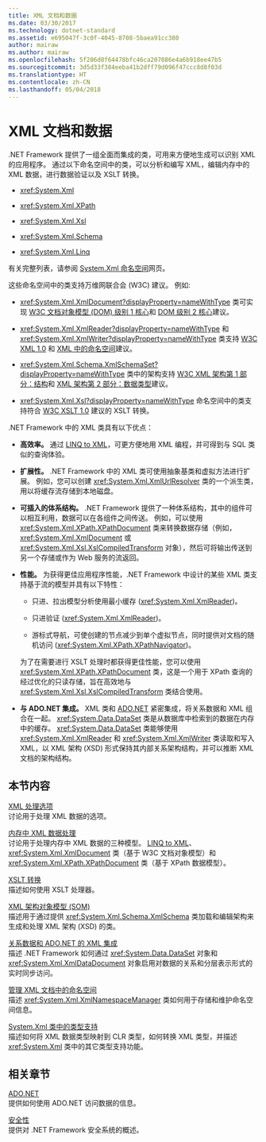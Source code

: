 ```yaml
---
title: XML 文档和数据
ms.date: 03/30/2017
ms.technology: dotnet-standard
ms.assetid: e695047f-3c0f-4045-8708-5baea91cc380
author: mairaw
ms.author: mairaw
ms.openlocfilehash: 5f286d0f64478bfc46ca207086e4a6b918ee47b5
ms.sourcegitcommit: 3d5d33f384eeba41b2dff79d096f47ccc8d8f03d
ms.translationtype: HT
ms.contentlocale: zh-CN
ms.lasthandoff: 05/04/2018
---
```

# <a name="xml-documents-and-data"></a>XML 文档和数据
.NET Framework 提供了一组全面而集成的类，可用来方便地生成可以识别 XML 的应用程序。 通过以下命名空间中的类，可以分析和编写 XML，编辑内存中的 XML 数据，进行数据验证以及 XSLT 转换。  
  
-   <xref:System.Xml>  
  
-   <xref:System.Xml.XPath>  
  
-   <xref:System.Xml.Xsl>  
  
-   <xref:System.Xml.Schema>  
  
-   <xref:System.Xml.Linq>  
  
 有关完整列表，请参阅 [System.Xml 命名空间](https://msdn.microsoft.com/library/gg145036.aspx)网页。  
  
 这些命名空间中的类支持万维网联合会 (W3C) 建议。 例如:  
  
-   <xref:System.Xml.XmlDocument?displayProperty=nameWithType> 类可实现 [W3C 文档对象模型 (DOM) 级别 1 核心](https://www.w3.org/TR/REC-DOM-Level-1/)和 [DOM 级别 2 核心](https://www.w3.org/TR/DOM-Level-2-Core/)建议。  
  
-   <xref:System.Xml.XmlReader?displayProperty=nameWithType> 和 <xref:System.Xml.XmlWriter?displayProperty=nameWithType> 类支持 [W3C XML 1.0](https://www.w3.org/TR/2006/REC-xml-20060816/) 和 [XML 中的命名空间](https://www.w3.org/TR/REC-xml-names/)建议。  
  
-   <xref:System.Xml.Schema.XmlSchemaSet?displayProperty=nameWithType> 类中的架构支持 [W3C XML 架构第 1 部分：结构](https://www.w3.org/TR/xmlschema-1/)和 [XML 架构第 2 部分：数据类型](https://www.w3.org/TR/xmlschema-2/)建议。  
  
-   <xref:System.Xml.Xsl?displayProperty=nameWithType> 命名空间中的类支持符合 [W3C XSLT 1.0](http://www.w3.org/TR/xslt) 建议的 XSLT 转换。  
  
 .NET Framework 中的 XML 类具有以下优点：  
  
-   **高效率。** 通过 [LINQ to XML](https://msdn.microsoft.com/library/f0fe21e9-ee43-4a55-b91a-0800e5782c13)，可更方便地用 XML 编程，并可得到与 SQL 类似的查询体验。  
  
-   **扩展性。** .NET Framework 中的 XML 类可使用抽象基类和虚拟方法进行扩展。 例如，您可以创建 <xref:System.Xml.XmlUrlResolver> 类的一个派生类，用以将缓存流存储到本地磁盘。  
  
-   **可插入的体系结构。** .NET Framework 提供了一种体系结构，其中的组件可以相互利用，数据可以在各组件之间传送。 例如，可以使用 <xref:System.Xml.XPath.XPathDocument> 类来转换数据存储（例如，<xref:System.Xml.XmlDocument> 或 <xref:System.Xml.Xsl.XslCompiledTransform> 对象），然后可将输出传送到另一个存储或作为 Web 服务的流返回。  
  
-   **性能。** 为获得更佳应用程序性能，.NET Framework 中设计的某些 XML 类支持基于流的模型并具有以下特性：  
  
    -   只进、拉出模型分析使用最小缓存 (<xref:System.Xml.XmlReader>)。  
  
    -   只进验证 (<xref:System.Xml.XmlReader>)。  
  
    -   游标式导航，可使创建的节点减少到单个虚拟节点，同时提供对文档的随机访问 (<xref:System.Xml.XPath.XPathNavigator>)。  
  
     为了在需要进行 XSLT 处理时都获得更佳性能，您可以使用 <xref:System.Xml.XPath.XPathDocument> 类，这是一个用于 XPath 查询的经过优化的只读存储，旨在高效地与 <xref:System.Xml.Xsl.XslCompiledTransform> 类结合使用。  
  
-   **与 ADO.NET 集成。** XML 类和 [ADO.NET](../../../../docs/framework/data/adonet/index.md) 紧密集成，将关系数据和 XML 组合在一起。 <xref:System.Data.DataSet> 类是从数据库中检索到的数据在内存中的缓存。 <xref:System.Data.DataSet> 类能够使用 <xref:System.Xml.XmlReader> 和 <xref:System.Xml.XmlWriter> 类读取和写入 XML，以 XML 架构 (XSD) 形式保持其内部关系架构结构，并可以推断 XML 文档的架构结构。  
  
## <a name="in-this-section"></a>本节内容  
 [XML 处理选项](../../../../docs/standard/data/xml/xml-processing-options.md)  
 讨论用于处理 XML 数据的选项。  
  
 [内存中 XML 数据处理](../../../../docs/standard/data/xml/processing-xml-data-in-memory.md)  
 讨论用于处理内存中 XML 数据的三种模型。 [LINQ to XML](https://msdn.microsoft.com/library/f0fe21e9-ee43-4a55-b91a-0800e5782c13)、<xref:System.Xml.XmlDocument> 类（基于 W3C 文档对象模型）和 <xref:System.Xml.XPath.XPathDocument> 类（基于 XPath 数据模型）。  
  
 [XSLT 转换](../../../../docs/standard/data/xml/xslt-transformations.md)  
 描述如何使用 XSLT 处理器。  
  
 [XML 架构对象模型 (SOM)](../../../../docs/standard/data/xml/xml-schema-object-model-som.md)  
 描述用于通过提供 <xref:System.Xml.Schema.XmlSchema> 类加载和编辑架构来生成和处理 XML 架构 (XSD) 的类。  
  
 [关系数据和 ADO.NET 的 XML 集成](../../../../docs/standard/data/xml/xml-integration-with-relational-data-and-adonet.md)  
 描述 .NET Framework 如何通过 <xref:System.Data.DataSet> 对象和 <xref:System.Xml.XmlDataDocument> 对象启用对数据的关系和分层表示形式的实时同步访问。  
  
 [管理 XML 文档中的命名空间](../../../../docs/standard/data/xml/managing-namespaces-in-an-xml-document.md)  
 描述 <xref:System.Xml.XmlNamespaceManager> 类如何用于存储和维护命名空间信息。  
  
 [System.Xml 类中的类型支持](../../../../docs/standard/data/xml/type-support-in-the-system-xml-classes.md)  
 描述如何将 XML 数据类型映射到 CLR 类型，如何转换 XML 类型，并描述 <xref:System.Xml> 类中的其它类型支持功能。  
  
## <a name="related-sections"></a>相关章节  
 [ADO.NET](../../../../docs/framework/data/adonet/index.md)  
 提供如何使用 ADO.NET 访问数据的信息。  
  
 [安全性](../../../../docs/standard/security/index.md)  
 提供对 .NET Framework 安全系统的概述。  
  